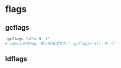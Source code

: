 



# flags



## gcflags



```sh
-gcflags "all=-N -l"
# idea上还有bug，提示里错误写为： -gcflags='all -N -l'
```



## ldflags



```sh

```







